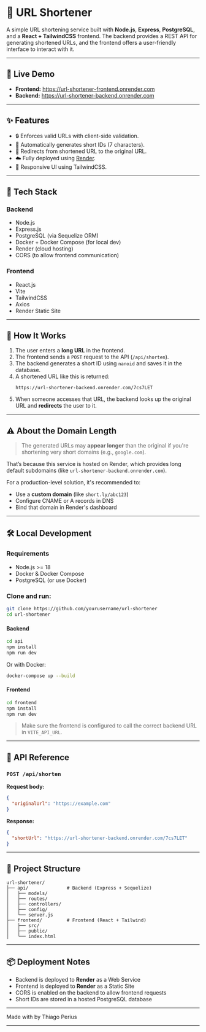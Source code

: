 # 🔗 URL Shortener

A simple URL shortening service built with **Node.js**, **Express**, **PostgreSQL**, and a **React + TailwindCSS** frontend. The backend provides a REST API for generating shortened URLs, and the frontend offers a user-friendly interface to interact with it.

---

## 📸 Live Demo

- **Frontend:** https://url-shortener-frontend.onrender.com  
- **Backend:** https://url-shortener-backend.onrender.com  

---

## ✨ Features

- 🔒 Enforces valid URLs with client-side validation.
- 🧠 Automatically generates short IDs (7 characters).
- 🔁 Redirects from shortened URL to the original URL.
- ☁️ Fully deployed using [Render](https://render.com/).
- 🎨 Responsive UI using TailwindCSS.

---

## 🧰 Tech Stack

### Backend
- Node.js
- Express.js
- PostgreSQL (via Sequelize ORM)
- Docker + Docker Compose (for local dev)
- Render (cloud hosting)
- CORS (to allow frontend communication)

### Frontend
- React.js
- Vite
- TailwindCSS
- Axios
- Render Static Site

---

## 🚀 How It Works

1. The user enters a **long URL** in the frontend.
2. The frontend sends a `POST` request to the API (`/api/shorten`).
3. The backend generates a short ID using `nanoid` and saves it in the database.
4. A shortened URL like this is returned:
   ```
   https://url-shortener-backend.onrender.com/7cs7LET
   ```
5. When someone accesses that URL, the backend looks up the original URL and **redirects** the user to it.

---

## ⚠️ About the Domain Length

> The generated URLs may **appear longer** than the original if you're shortening very short domains (e.g., `google.com`).  

That’s because this service is hosted on Render, which provides long default subdomains (like `url-shortener-backend.onrender.com`).  

For a production-level solution, it's recommended to:
- Use a **custom domain** (like `short.ly/abc123`)
- Configure CNAME or A records in DNS
- Bind that domain in Render's dashboard

---

## 🛠️ Local Development

### Requirements

- Node.js >= 18
- Docker & Docker Compose
- PostgreSQL (or use Docker)

### Clone and run:

```bash
git clone https://github.com/yourusername/url-shortener
cd url-shortener
```

#### Backend

```bash
cd api
npm install
npm run dev
```

Or with Docker:

```bash
docker-compose up --build
```

#### Frontend

```bash
cd frontend
npm install
npm run dev
```

> Make sure the frontend is configured to call the correct backend URL in `VITE_API_URL`.

---

## 🧪 API Reference

### `POST /api/shorten`
**Request body:**
```json
{
  "originalUrl": "https://example.com"
}
```

**Response:**
```json
{
  "shortUrl": "https://url-shortener-backend.onrender.com/7cs7LET"
}
```

---

## 📂 Project Structure

```
url-shortener/
├── api/              # Backend (Express + Sequelize)
│   ├── models/
│   ├── routes/
│   ├── controllers/
│   ├── config/
│   └── server.js
├── frontend/         # Frontend (React + Tailwind)
│   ├── src/
│   ├── public/
│   └── index.html
```

---

## 📦 Deployment Notes

- Backend is deployed to **Render** as a Web Service
- Frontend is deployed to **Render** as a Static Site
- CORS is enabled on the backend to allow frontend requests
- Short IDs are stored in a hosted PostgreSQL database

---

Made with by Thiago Perius 

---

